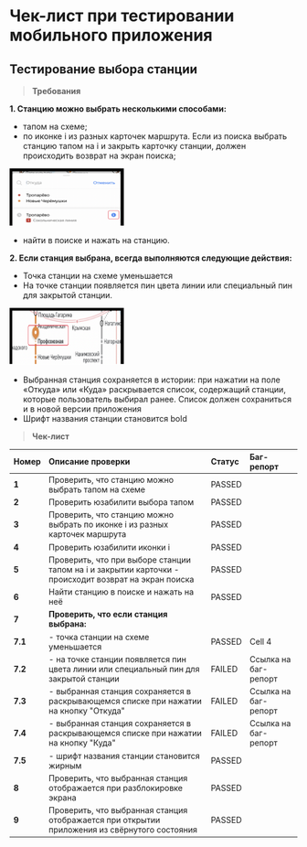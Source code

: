 # Чек-лист при тестировании мобильного приложения
## Тестирование выбора станции

> **Требования**

**1. Станцию можно выбрать несколькими способами:**
- тапом на схеме;
- по иконке i из разных карточек маршрута. Если из поиска выбрать станцию тапом на i и закрыть карточку станции, должен происходить возврат на экран поиска; 
<img src="../images/p2.png" width="200" height="100">

- найти в поиске и нажать на станцию.

**2. Если станция выбрана, всегда выполняются следующие действия:**
- Точка станции на схеме уменьшается
- На точке станции появляется пин цвета линии или специальный пин для закрытой станции. 
<img src="../images/p3.png" width="200" height="100">

- Выбранная станция сохраняется в истории: при нажатии на поле «Откуда» или «Куда» раскрывается список, содержащий станции, которые пользователь выбирал ранее. Список должен сохраниться и в новой версии приложения
- Шрифт названия станции становится bold

> **Чек-лист**

| **Номер**  | **Описание проверки**  | **Статус**  | **Баг-репорт**  |
|:----------|:----------|:----------|:----------|
| **1**    | Проверить, что станцию можно выбрать тапом на схеме    | PASSED    |     |
| **2**    | Проверить юзабилити выбора тапом    | PASSED    |     |
| **3**    | Проверить, что станцию можно выбрать по иконке i из разных карточек маршрута    | PASSED    |     |
| **4**    | Проверить юзабилити иконки i    | PASSED     |     |
| **5**    | Проверить, что при выборе станции тапом на i и закрытии карточки - происходит возврат на экран поиска    | PASSED    |     |
| **6**    | Найти станцию в поиске и нажать на неё    | PASSED    |     |
| **7**    | **Проверить, что если станция выбрана:**    |    |   |
| **7.1**    |     - точка станции на схеме уменьшается    | PASSED    | Cell 4    |
| **7.2**    |     - на точке станции появляется пин цвета линии или специальный пин для закрытой станции    | FAILED    | Ссылка на баг-репорт    |
| **7.3**    |     - выбранная станция сохраняется в раскрывающемся списке при нажатии на кнопку "Откуда"    | FAILED    | Ссылка на баг-репорт    |
| **7.4** |     - выбранная станция сохраняется в раскрывающемся списке при нажатии на кнопку "Куда" | FAILED | Ссылка на баг-репорт | |
| **7.5** |     - шрифт названия станции становится жирным | PASSED | | |
| **8** | Проверить, что выбранная станция отображается при разблокировке экрана | PASSED | | |
| **9** | Проверить, что выбранная станция отображается при открытии приложения из свёрнутого состояния | PASSED | | |



